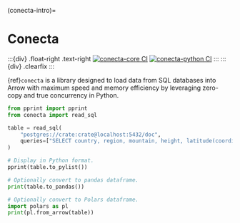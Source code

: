(conecta-intro)=

# Conecta

:::{div} .float-right .text-right
[![conecta-core CI](https://github.com/surister/conecta/actions/workflows/test_core.yml/badge.svg)](https://github.com/surister/conecta/actions/workflows/test_core.yml)
[![conecta-python CI](https://github.com/surister/conecta/actions/workflows/test_python.yml/badge.svg)](https://github.com/surister/conecta/actions/workflows/test_python.yml)
:::
:::{div} .clearfix
:::

{ref}`conecta` is a library designed to load data from SQL databases into
Arrow with maximum speed and memory efficiency by leveraging zero-copy and
true concurrency in Python.

```python
from pprint import pprint
from conecta import read_sql

table = read_sql(
    "postgres://crate:crate@localhost:5432/doc",
    queries=["SELECT country, region, mountain, height, latitude(coordinates), longitude(coordinates) FROM sys.summits ORDER BY height DESC LIMIT 3"],
)

# Display in Python format.
pprint(table.to_pylist())

# Optionally convert to pandas dataframe.
print(table.to_pandas())

# Optionally convert to Polars dataframe.
import polars as pl
print(pl.from_arrow(table))
```

